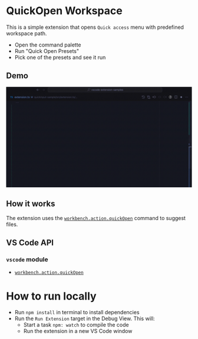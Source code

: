 # QuickOpen Workspace

This is a simple extension that opens `Quick access` menu with predefined workspace path.

- Open the command palette
- Run "Quick Open Presets"
- Pick one of the presets and see it run

## Demo

![Multi-step sample](https://raw.githubusercontent.com/Dwlad90/vscode-quickopen-workspace/master/preview.gif)

## How it works

The extension uses the [`workbench.action.quickOpen`](https://code.visualstudio.com/api/references/commands) command to suggest files.

## VS Code API

### `vscode` module

- [`workbench.action.quickOpen`](https://code.visualstudio.com/api/references/commands)

# How to run locally

- Run `npm install` in terminal to install dependencies
- Run the `Run Extension` target in the Debug View. This will:
	- Start a task `npm: watch` to compile the code
	- Run the extension in a new VS Code window

